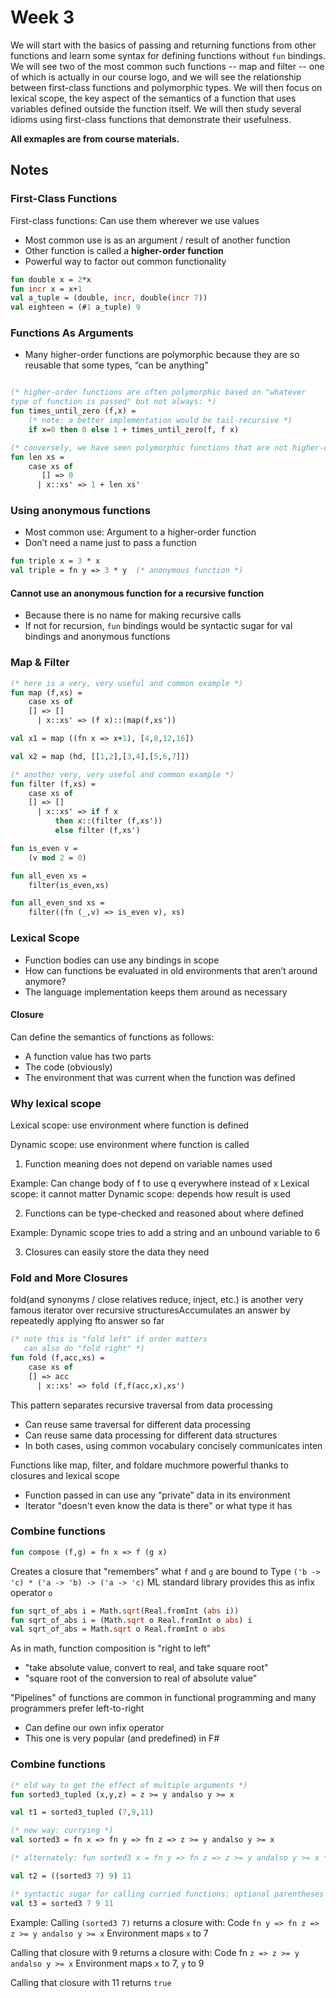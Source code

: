 # Week 3

We will start with the basics of passing and returning functions from other functions and learn some syntax for defining functions without `fun` bindings. We will see two of the most common such functions -- map and filter -- one of which is actually in our course logo, and we will see the relationship between first-class functions and polymorphic types. We will then focus on lexical scope, the key aspect of the semantics of a function that uses variables defined outside the function itself. We will then study several idioms using first-class functions that demonstrate their usefulness.

**All exmaples are from course materials.**

## Notes

### First-Class Functions

First-class functions: Can use them wherever we use values

- Most common use is as an argument / result of another function
- Other function is called a **higher-order function**
- Powerful way to factor out common functionality

```ml
fun double x = 2*x
fun incr x = x+1
val a_tuple = (double, incr, double(incr 7))
val eighteen = (#1 a_tuple) 9
```

### Functions As Arguments

- Many higher-order functions are polymorphic because they are so reusable that some types, “can be anything”

```ml

(* higher-order functions are often polymorphic based on "whatever
type of function is passed" but not always: *)
fun times_until_zero (f,x) =
    (* note: a better implementation would be tail-recursive *)
    if x=0 then 0 else 1 + times_until_zero(f, f x)

(* conversely, we have seen polymorphic functions that are not higher-order *)
fun len xs =
    case xs of
       [] => 0
      | x::xs' => 1 + len xs'
```

### Using anonymous functions

- Most common use: Argument to a higher-order function
- Don’t need a name just to pass a function

```ml
fun triple x = 3 * x
val triple = fn y => 3 * y  (* anonymous function *)
```

#### Cannot use an anonymous function for a recursive function

- Because there is no name for making recursive calls
- If not for recursion, `fun` bindings would be syntactic sugar for val bindings and anonymous functions

### Map & Filter

```ml
(* here is a very, very useful and common example *)
fun map (f,xs) =
    case xs of
	[] => []
      | x::xs' => (f x)::(map(f,xs'))

val x1 = map ((fn x => x+1), [4,8,12,16])

val x2 = map (hd, [[1,2],[3,4],[5,6,7]])

(* another very, very useful and common example *)
fun filter (f,xs) =
    case xs of
	[] => []
      | x::xs' => if f x
		  then x::(filter (f,xs'))
		  else filter (f,xs')

fun is_even v =
    (v mod 2 = 0)

fun all_even xs =
    filter(is_even,xs)

fun all_even_snd xs =
    filter((fn (_,v) => is_even v), xs)

```

### Lexical Scope

- Function bodies can use any bindings in scope
- How can functions be evaluated in old environments that aren’t around anymore?
- The language implementation keeps them around as necessary

#### Closure

Can define the semantics of functions as follows:

- A function value has two parts
- The code (obviously)
- The environment that was current when the function was defined

### Why lexical scope

Lexical scope:  use environment where function is defined

Dynamic scope: use environment where function is called

1. Function meaning does not depend on variable names used

Example: Can change body of f to use q everywhere instead of x
Lexical scope: it cannot matter
Dynamic scope: depends how result is used

2.  Functions can be type-checked and reasoned about where defined

Example: Dynamic scope tries to add a string and an unbound variable to 6

3. Closures can easily store the data they need

### Fold and More Closures

fold(and synonyms / close relatives reduce, inject, etc.) is another very famous iterator over recursive structuresAccumulates an answer by repeatedly applying fto answer so far

```ml
(* note this is "fold left" if order matters 
   can also do "fold right" *)
fun fold (f,acc,xs) =
    case xs of 
	[] => acc
      | x::xs' => fold (f,f(acc,x),xs')
```

This pattern separates recursive traversal from data processing
- Can reuse same traversal for different data processing
- Can reuse same data processing for different data structures
- In both cases, using common vocabulary concisely communicates inten

Functions like map, filter, and foldare muchmore powerful thanks to closures and lexical scope
- Function passed in can use any “private” data in its environment
- Iterator "doesn't even know the data is there" or what type it has

### Combine functions

```ml
fun compose (f,g) = fn x => f (g x)
```

Creates a closure that "remembers" what `f` and `g` are bound to Type `('b -> 'c) * ('a -> 'b) -> ('a -> 'c)` 
ML standard library provides this as infix operator `o`

```ml
fun sqrt_of_abs i = Math.sqrt(Real.fromInt (abs i))
fun sqrt_of_abs i = (Math.sqrt o Real.fromInt o abs) i
val sqrt_of_abs = Math.sqrt o Real.fromInt o abs
```

As in math, function composition is "right to left"
- "take absolute value, convert to real, and take square root"
- "square root of the conversion to real of absolute value”

"Pipelines" of functions are common in functional programming and many programmers prefer left-to-right
- Can define our own infix operator
- This one is very popular (and predefined) in F#

### Combine functions

```ml
(* old way to get the effect of multiple arguments *)
fun sorted3_tupled (x,y,z) = z >= y andalso y >= x

val t1 = sorted3_tupled (7,9,11)

(* new way: currying *)
val sorted3 = fn x => fn y => fn z => z >= y andalso y >= x

(* alternately: fun sorted3 x = fn y => fn z => z >= y andalso y >= x *)

val t2 = ((sorted3 7) 9) 11

(* syntactic sugar for calling curried functions: optional parentheses *)
val t3 = sorted3 7 9 11 
```
Example: 
Calling `(sorted3 7)` returns a closure with:
Code `fn y => fn z => z >= y andalso y >= x`
Environment maps `x` to 7

Calling that closure with 9 returns a closure with:
Code fn `z => z >= y andalso y >= x`
Environment maps `x` to 7, `y` to 9

Calling that closure with 11 returns `true`
